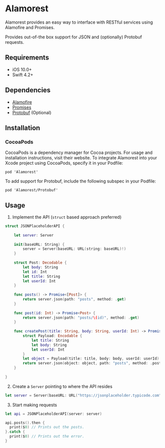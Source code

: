 # Alamorest

Alamorest provides an easy way to interface with RESTful services using Alamofire and Promises.

Provides out-of-the box support for JSON and (optionally) Protobuf requests.

## Requirements

- iOS 10.0+
- Swift 4.2+

## Dependencies

- [Alamofire](https://github.com/Alamofire/Alamofire) 
- [Promises](https://github.com/google/promises)
- [Protobuf](https://github.com/apple/swift-protobuf) (Optional)

## Installation

### CocoaPods

CocoaPods is a dependency manager for Cocoa projects. For usage and installation instructions, visit their website. To integrate Alamorest into your Xcode project using CocoaPods, specify it in your Podfile:

`pod 'Alamorest'`

To add support for Protobuf, include the following subspec in your Podfile:

`pod 'Alamorest/Protobuf'`

## Usage

1. Implement the API (`struct` based approach preferred)

```swift 
struct JSONPlaceholderAPI {
    
    let server: Server
    
    init(baseURL: String) {
        server = Server(baseURL: URL(string: baseURL)!)
    }
    
    struct Post: Decodable {
        let body: String
        let id: Int
        let title: String
        let userId: Int
    }
    
    func posts() -> Promise<[Post]> {
        return server.json(path: "posts", method: .get)
    }
    
    func post(id: Int) -> Promise<Post> {
        return server.json(path: "posts/\(id)", method: .get)
    }
    
    func createPost(title: String, body: String, userId: Int) -> Promise<Post> {
        struct Payload: Encodable {
            let title: String
            let body: String
            let userId: Int
        }
        let object = Payload(title: title, body: body, userId: userId)
        return server.json(object: object, path: "posts", method: .post)
    }
    
}

```
2. Create a `Server` pointing to where the API resides

```swift
let server = Server(baseURL: URL("https://jsonplaceholder.typicode.com")!)
```

3. Start making requests

```swift
let api = JSONPlaceholderAPI(server: server)

api.posts().then {
  print($0) // Prints out the posts.
}.catch {
  print($0) // Prints out the error.
}
```
